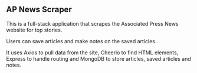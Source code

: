 ## AP News Scraper

This is a full-stack application that scrapes the Associated Press News website for top stories.

Users can save articles and make notes on the saved articles.

It uses Axios to pull data from the site, Cheerio to find HTML elements, Express to handle routing and MongoDB to store articles, saved articles and notes.
